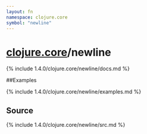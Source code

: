 ```yaml
---
layout: fn
namespace: clojure.core
symbol: "newline"
---
```


# [clojure.core](../)/newline

{% include 1.4.0/clojure.core/newline/docs.md %}

##Examples

{% include 1.4.0/clojure.core/newline/examples.md %}
## Source
{% include 1.4.0/clojure.core/newline/src.md %}

